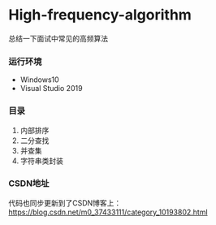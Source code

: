 # High-frequency-algorithm
总结一下面试中常见的高频算法
### 运行环境
* Windows10
* Visual Studio 2019
### 目录
1. 内部排序
2. 二分查找
3. 并查集
4. 字符串类封装
### CSDN地址
代码也同步更新到了CSDN博客上：https://blog.csdn.net/m0_37433111/category_10193802.html
